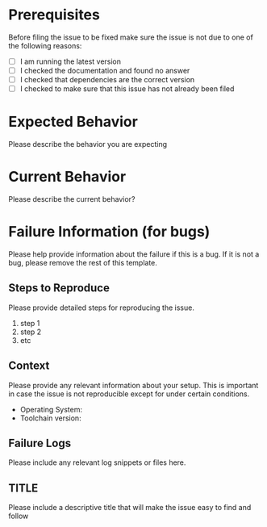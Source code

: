 # Prerequisites

Before filing the issue to be fixed make sure the issue is not due to one of the following reasons:

- [ ] I am running the latest version
- [ ] I checked the documentation and found no answer
- [ ] I checked that dependencies are the correct version
- [ ] I checked to make sure that this issue has not already been filed

# Expected Behavior

Please describe the behavior you are expecting

# Current Behavior

Please describe the current behavior?

# Failure Information (for bugs)

Please help provide information about the failure if this is a bug. If it is not a bug, please remove the rest of this template.

## Steps to Reproduce

Please provide detailed steps for reproducing the issue.

1. step 1
2. step 2
3. etc

## Context

Please provide any relevant information about your setup. This is important in case the issue is not reproducible except for under certain conditions.

* Operating System:
* Toolchain version:

## Failure Logs

Please include any relevant log snippets or files here.

## TITLE

Please include a descriptive title that will make the issue easy to find and follow
